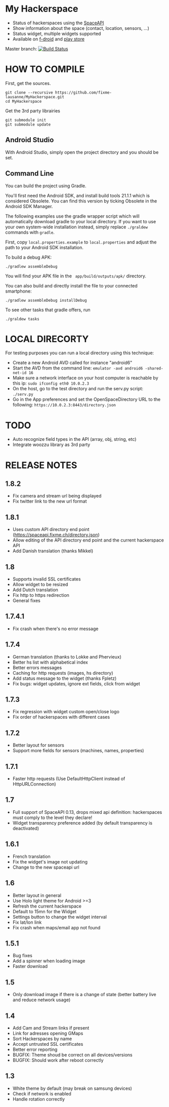 My Hackerspace
==============

- Status of hackerspaces using the [SpaceAPI](http://spaceapi.net)
- Show information about the space (contact, location, sensors, ...)
- Status widget, multiple widgets supported
- Available on [f-droid](https://f-droid.org/repository/browse/?fdid=ch.fixme.status) and [play store](https://play.google.com/store/apps/details?id=ch.fixme.status)

Master branch: [![Build Status](https://travis-ci.org/fixme-lausanne/MyHackerspace.svg?branch=master)](https://travis-ci.org/fixme-lausanne/MyHackerspace)

HOW TO COMPILE
=============

First, get the sources.

    git clone --recursive https://github.com/fixme-lausanne/MyHackerspace.git
    cd MyHackerspace

Get the 3rd party librairies

    git submodule init
    git submodule update

Android Studio
--------------

With Android Studio, simply open the project directory and you should be set.

Command Line
------------

You can build the project using Gradle.

You'll first need the Android SDK, and install build tools 21.1.1 which is considered Obsolete.
You can find this version by ticking Obsolete in the Android SDK Manager.

The following examples use the gradle wrapper script which will automatically
download gradle to your local directory. If you want to use your own
system-wide installation instead, simply replace `./graldew` commands with
`gradle`.

First, copy `local.properties.example` to `local.properties` and adjust the
path to your Android SDK installation.

To build a debug APK:

    ./gradlew assembleDebug

You will find your APK file in the ` app/build/outputs/apk/` directory.

You can also build and directly install the file to your connected smartphone:

    ./gradlew assembleDebug installDebug

To see other tasks that gradle offers, run

    ./graldew tasks

LOCAL DIRECORTY
===============

For testing purposes you can run a local directory using this technique:

* Create a new Android AVD called for instance "android6"
* Start the AVD from the command line:
    `emulator -avd android6 -shared-net-id 16`
* Make sure a network interface on your host computer is reachable by this ip:
    `sudo ifconfig eth0 10.0.2.3`
* On the host, go to the test directory and run the serv.py script:
    `./serv.py`
* Go in the App preferences and set the OpenSpaceDirectory URL to the following:
    `https://10.0.2.3:8443/directory.json`

TODO
====

- Auto recognize field types in the API (array, obj, string, etc)
- Integrate woozzu library as 3rd party

RELEASE NOTES
=============

1.8.2
---

- Fix camera and stream url being displayed
- Fix twitter link to the new url format

1.8.1
---

- Uses custom API directory end point (https://spaceapi.fixme.ch/directory.json)
- Allow editing of the API directory end point and the current hackerspace API
- Add Danish translation (thanks Mikkel)

1.8
---

- Supports invalid SSL certificates
- Allow widget to be resized
- Add Dutch translation
- Fix http to https redirection
- General fixes

1.7.4.1
-------

- Fix crash when there's no error message

1.7.4
---

- German translation (thanks to Lokke and Phervieux)
- Better hs list with alphabetical index
- Better errors messages
- Caching for http requests (images, hs directory)
- Add status message to the widget (thanks Fpletz)
- Fix bugs: widget updates, ignore ext fields, click from widget

1.7.3
-----

- Fix regression with widget custom open/close logo
- Fix order of hackerspaces with different cases

1.7.2
-----

- Better layout for sensors
- Support more fields for sensors (machines, names, properties)

1.7.1
-----

- Faster http requests (Use DefaultHttpClient instead of HttpURLConnection)

1.7
-----

- Full support of SpaceAPI 0.13, drops mixed api definition: hackerspaces must comply to the level they declare!
- Widget transparency preference added (by default transparency is deactivated)

1.6.1
-----

- French translation
- Fix the widget's image not updating
- Change to the new spaceapi url

1.6
---

- Better layout in general
- Use Holo light theme for Android >=3
- Refresh the current hackerspace
- Default to 15mn for the Widget
- Settings button to change the widget interval
- Fix lat/lon link
- Fix crash when maps/email app not found

1.5.1
-----

- Bug fixes
- Add a spinner when loading image
- Faster download

1.5
---

- Only download image if there is a change of state (better battery live and reduce network usage)

1.4
---

- Add Cam and Stream links if present
- Link for adresses opening GMaps
- Sort Hackerspaces by name
- Accept untrusted SSL certificates
- Better error reporting
- BUGFIX: Theme shoud be correct on all devices/versions
- BUGFIX: Should work after reboot correctly

1.3
---

- White theme by default (may break on samsung devices)
- Check if network is enabled
- Handle rotation correctly

